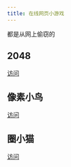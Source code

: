 ```yaml
---
title: 在线网页小游戏
---
```


都是从网上偷窃的

## 2048
[访问](/blog/static/games/2048/)

## 像素小鸟
[访问](/blog/static/games/flybird/)

## 圈小猫
[访问](/blog/static/games/catch-the-cat/)
